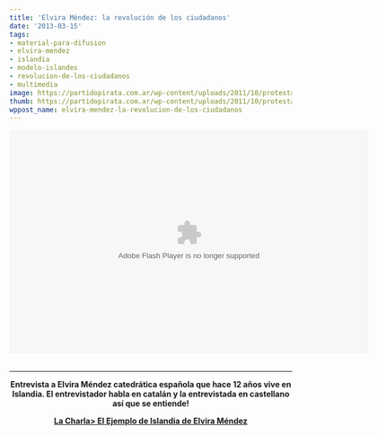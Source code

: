 ```yaml
---
title: 'Elvira Méndez: la revolución de los ciudadanos'
date: '2013-03-15'
tags:
- material-para-difusion
- elvira-mendez
- islandia
- modelo-islandes
- revolucion-de-los-ciudadanos
- multimedia
image: https://partidopirata.com.ar/wp-content/uploads/2011/10/protesta-islandia.jpg
thumb: https://partidopirata.com.ar/wp-content/uploads/2011/10/protesta-islandia-150x150.jpg
wppost_name: elvira-mendez-la-revolucion-de-los-ciudadanos
---
```


<center>
<object id="EVP4489791IE" width="640" height="398" classid="clsid:d27cdb6e-ae6d-11cf-96b8-444553540000" codebase="http://download.macromedia.com/pub/shockwave/cabs/flash/swflash.cab#version=6,0,40,0"><param name="scale" value="noscale" /><param name="swliveconnect" value="true" /><param name="menu" value="true" /><param name="allowFullScreen" value="true" /><param name="allowScriptAccess" value="always" /><param name="wmode" value="transparent" /><param name="FlashVars" value="themepath=themes/evp_advanced.swf&amp;autostart=false&amp;minimal=false&amp;videoid=4489791&amp;instancename=playerEVP_0_4489791&amp;refreshlock=true&amp;basepath=http://www.tv3.cat/ria/players/3ac/evp/&amp;backgroundColor=#ffffff&amp;basepath=http://www.tv3.cat/ria/players/3ac/evp/&amp;xtm=true" /><param name="src" value="http://www.tv3.cat/ria/players/3ac/evp/Main.swf" /><param name="salign" value="tl" /><param name="allowfullscreen" value="true" /><param name="allowscriptaccess" value="always" /><param name="flashvars" value="themepath=themes/evp_advanced.swf&amp;autostart=false&amp;minimal=false&amp;videoid=4489791&amp;instancename=playerEVP_0_4489791&amp;refreshlock=true&amp;basepath=http://www.tv3.cat/ria/players/3ac/evp/&amp;backgroundColor=#ffffff&amp;basepath=http://www.tv3.cat/ria/players/3ac/evp/&amp;xtm=true" /><embed id="EVP4489791IE" width="640" height="398" type="application/x-shockwave-flash" src="http://www.tv3.cat/ria/players/3ac/evp/Main.swf" scale="noscale" swliveconnect="true" menu="true" allowFullScreen="true" allowScriptAccess="always" wmode="transparent" FlashVars="themepath=themes/evp_advanced.swf&amp;autostart=false&amp;minimal=false&amp;videoid=4489791&amp;instancename=playerEVP_0_4489791&amp;refreshlock=true&amp;basepath=http://www.tv3.cat/ria/players/3ac/evp/&amp;backgroundColor=#ffffff&amp;basepath=http://www.tv3.cat/ria/players/3ac/evp/&amp;xtm=true" salign="tl" allowfullscreen="true" allowscriptaccess="always" flashvars="themepath=themes/evp_advanced.swf&amp;autostart=false&amp;minimal=false&amp;videoid=4489791&amp;instancename=playerEVP_0_4489791&amp;refreshlock=true&amp;basepath=http://www.tv3.cat/ria/players/3ac/evp/&amp;backgroundColor=#ffffff&amp;basepath=http://www.tv3.cat/ria/players/3ac/evp/&amp;xtm=true" /></object></center>&nbsp;

<hr />
<p style="text-align: center;"><strong>Entrevista a Elvira Méndez catedrática española que hace 12 años vive en Islandia. El entrevistador habla en catalán y la entrevistada en castellano así que se entiende!</strong></p>
<p style="text-align: center;"><strong><a href="https://partidopirata.com.ar/8827/conferencia-elvira-mendez-el-ejemplo-de-islandia">La Charla&gt; El Ejemplo de Islandia de Elvira Méndez</a></strong></p>
